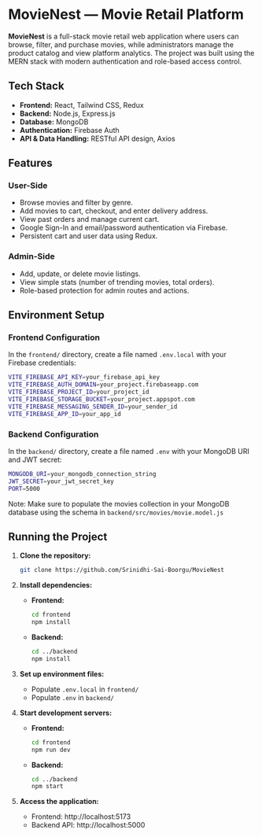 # MovieNest — Movie Retail Platform

**MovieNest** is a full-stack movie retail web application where users can browse, filter, and purchase movies, while administrators manage the product catalog and view platform analytics. The project was built using the MERN stack with modern authentication and role-based access control.

## Tech Stack

- **Frontend:** React, Tailwind CSS, Redux
- **Backend:** Node.js, Express.js
- **Database:** MongoDB
- **Authentication:** Firebase Auth
- **API & Data Handling:** RESTful API design, Axios

## Features

### User-Side
- Browse movies and filter by genre.
- Add movies to cart, checkout, and enter delivery address.
- View past orders and manage current cart.
- Google Sign-In and email/password authentication via Firebase.
- Persistent cart and user data using Redux.

### Admin-Side
- Add, update, or delete movie listings.
- View simple stats (number of trending movies, total orders).
- Role-based protection for admin routes and actions.


## Environment Setup

### Frontend Configuration

In the `frontend/` directory, create a file named `.env.local` with your Firebase credentials:

```bash
VITE_FIREBASE_API_KEY=your_firebase_api_key
VITE_FIREBASE_AUTH_DOMAIN=your_project.firebaseapp.com
VITE_FIREBASE_PROJECT_ID=your_project_id
VITE_FIREBASE_STORAGE_BUCKET=your_project.appspot.com
VITE_FIREBASE_MESSAGING_SENDER_ID=your_sender_id
VITE_FIREBASE_APP_ID=your_app_id
```

### Backend Configuration

In the `backend/` directory, create a file named `.env` with your MongoDB URI and JWT secret:

```bash
MONGODB_URI=your_mongodb_connection_string
JWT_SECRET=your_jwt_secret_key
PORT=5000
```

Note: Make sure to populate the movies collection in your MongoDB database using the schema in `backend/src/movies/movie.model.js`


## Running the Project

1. **Clone the repository:**
   ```bash
   git clone https://github.com/Srinidhi-Sai-Boorgu/MovieNest
   ```

2. **Install dependencies:**
   - **Frontend:**
     ```bash
     cd frontend
     npm install
     ```
   - **Backend:**
     ```bash
     cd ../backend
     npm install
     ```

3. **Set up environment files:**
   - Populate `.env.local` in `frontend/`
   - Populate `.env` in `backend/`

4. **Start development servers:**
   - **Frontend:**
     ```bash
     cd frontend
     npm run dev
     ```
   - **Backend:**
     ```bash
     cd ../backend
     npm start
     ```

5. **Access the application:**
   - Frontend: http://localhost:5173
   - Backend API: http://localhost:5000
